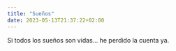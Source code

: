```yaml
---
title: "Sueños"
date: 2023-05-13T21:37:22+02:00
---
```


Si todos los sueños son vidas... he perdido la cuenta ya.